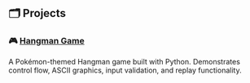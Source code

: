 ## 🗂️ Projects

### 🎮 [Hangman Game](Pokemon-hangman-game-python)

A Pokémon-themed Hangman game built with Python. Demonstrates control flow, ASCII graphics, input validation, and replay functionality.



